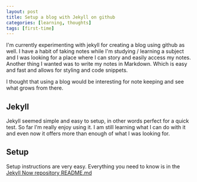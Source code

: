 ```yaml
---
layout: post
title: Setup a blog with Jekyll on github
categories: [learning, thoughts]
tags: [first-time]
---
```


I'm currently experimenting with jekyll for creating a blog using github as well. 
I have a habit of taking notes while I'm studying / learning a subject and I was looking for a place where I can story and easily access my notes.
Another thing I wanted was to write my notes in Markdown. Which is easy and fast and allows for styling and code snippets. 

I thought that using a blog would be interesting for note keeping and see what grows from there.

## Jekyll

Jekyll seemed simple and easy to setup, in other words perfect for a quick test. So far I'm really enjoy using it.
I am still learning what I can do with it and even now it offers more than enough of what I was looking for.

## Setup

Setup instructions are very easy. Everything you need to know is in the [Jekyll Now repository README.md](https://github.com/barryclark/jekyll-now)